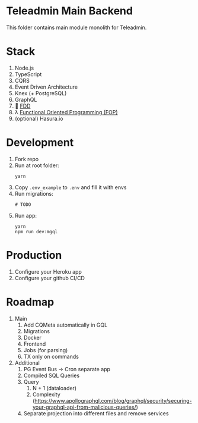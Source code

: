 # Teleadmin Main Backend

This folder contains main module monolith for Teleadmin.

# Stack

1. Node.js
1. TypeScript
1. CQRS
1. Event Driven Architecture
1. Knex (+ PostgreSQL)
1. GraphQL
1. 🛌 [FDD](https://github.com/Dionid/fdd-ts)
1. λ [Functional Oriented Programming (FOP)](https://github.com/Dionid/functional-oriented-programming-ts)
1. (optional) Hasura.io

# Development

1. Fork repo
1. Run at root folder:
   ```shell
   yarn
   ```
1. Copy `.env_example` to `.env` and fill it with envs
1. Run migrations:
   ```shell
   # TODO
   ```
1. Run app:
   ```shell
   yarn
   npm run dev:mgql
   ```

# Production

1. Configure your Heroku app
1. Configure your github CI/CD

# Roadmap

1. Main
   1. Add CQMeta automatically in GQL
   1. Migrations
   1. Docker
   1. Frontend
   1. Jobs (for parsing)
   1. TX only on commands
1. Additional
   1. PG Event Bus -> Cron separate app
   1. Compiled SQL Queries
   1. Query
      1. N + 1 (dataloader)
      1. Complexity (https://www.apollographql.com/blog/graphql/security/securing-your-graphql-api-from-malicious-queries/)
   1. Separate projection into different files and remove services
